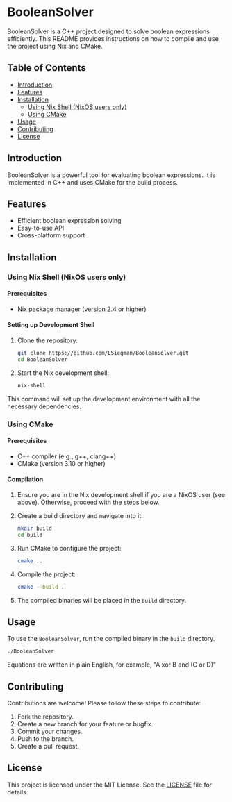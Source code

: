 # BooleanSolver

BooleanSolver is a C++ project designed to solve boolean expressions efficiently. This README provides instructions on how to compile and use the project using Nix and CMake.

## Table of Contents
- [Introduction](#introduction)
- [Features](#features)
- [Installation](#installation)
  - [Using Nix Shell (NixOS users only)](#using-nix-shell-nixos-users-only)
  - [Using CMake](#using-cmake)
- [Usage](#usage)
- [Contributing](#contributing)
- [License](#license)

## Introduction
BooleanSolver is a powerful tool for evaluating boolean expressions. It is implemented in C++ and uses CMake for the build process.

## Features
- Efficient boolean expression solving
- Easy-to-use API
- Cross-platform support

## Installation
### Using Nix Shell (NixOS users only)
#### Prerequisites
- Nix package manager (version 2.4 or higher)

#### Setting up Development Shell
1. Clone the repository:
   ```sh
   git clone https://github.com/ESiegman/BooleanSolver.git
   cd BooleanSolver
   ```

2. Start the Nix development shell:
   ```sh
   nix-shell
   ```

This command will set up the development environment with all the necessary dependencies.

### Using CMake
#### Prerequisites
- C++ compiler (e.g., g++, clang++)
- CMake (version 3.10 or higher)

#### Compilation
1. Ensure you are in the Nix development shell if you are a NixOS user (see above). Otherwise, proceed with the steps below.

2. Create a build directory and navigate into it:
   ```sh
   mkdir build
   cd build
   ```

3. Run CMake to configure the project:
   ```sh
   cmake ..
   ```

4. Compile the project:
   ```sh
   cmake --build .
   ```

5. The compiled binaries will be placed in the `build` directory.

## Usage
To use the `BooleanSolver`, run the compiled binary in the `build` directory.
```sh
./BooleanSolver
```

Equations are written in plain English, for example, "A xor B and (C or D)"

## Contributing
Contributions are welcome! Please follow these steps to contribute:
1. Fork the repository.
2. Create a new branch for your feature or bugfix.
3. Commit your changes.
4. Push to the branch.
5. Create a pull request.

## License
This project is licensed under the MIT License. See the [LICENSE](LICENSE) file for details.
